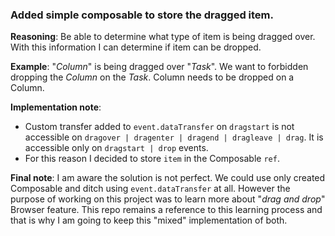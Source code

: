 ### Added simple composable to store the dragged item.

**Reasoning**: Be able to determine what type of item is being dragged over. With this information I can determine if item can be dropped.

**Example**: "_Column_" is being dragged over "_Task_". We want to forbidden dropping the _Column_ on the _Task_. Column needs to be dropped on a Column.

**Implementation note**:
- Custom transfer added to `event.dataTransfer` on `dragstart` is not accessible  on `dragover | dragenter | dragend | dragleave | drag`. It is accessible only on `dragstart | drop` events.
- For this reason I decided to store `item` in the Composable `ref`.

**Final note**: I am aware the solution is not perfect. We could use only created Composable and ditch using `event.dataTransfer` at all.  However the purpose of working on this project was to learn more about "_drag and drop_" Browser feature. This repo remains a reference to this learning process and that is why I am going to keep this "mixed" implementation of both.